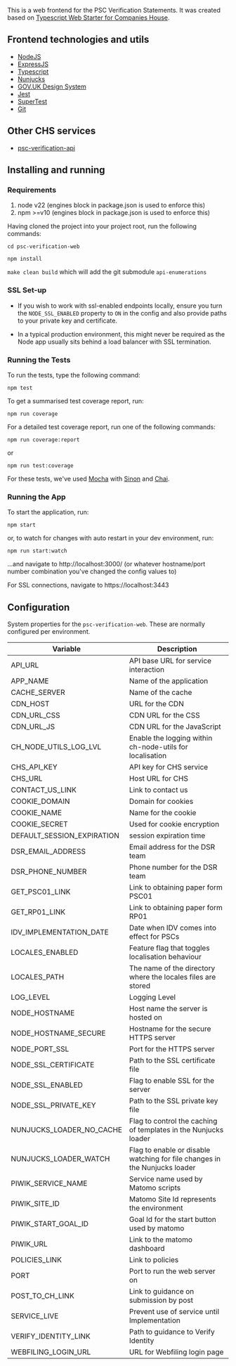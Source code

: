 This is a web frontend for the PSC Verification Statements. It was created based on [Typescript Web Starter for Companies House](https://github.com/companieshouse/node-review-web-starter-ts).

## Frontend technologies and utils

- [NodeJS](https://nodejs.org/)
- [ExpressJS](https://expressjs.com/)
- [Typescript](https://www.typescriptlang.org/)
- [Nunjucks](https://mozilla.github.io/nunjucks)
- [GOV.UK Design System](https://design-system.service.gov.uk/)
- [Jest](https://jestjs.io)
- [SuperTest](https://www.npmjs.com/package/supertest)
- [Git](https://git-scm.com/downloads)

## Other CHS services
- [psc-verification-api](https://github.com/companieshouse/psc-verification-api)

## Installing and running

### Requirements

1. node v22 (engines block in package.json is used to enforce this)
2. npm >=v10 (engines block in package.json is used to enforce this)

Having cloned the project into your project root, run the following commands:

```cd psc-verification-web```

```npm install```

```make clean build``` which will add the git submodule `api-enumerations`

### SSL Set-up

- If you wish to work with ssl-enabled endpoints locally, ensure you turn the `NODE_SSL_ENABLED` property to `ON` in the config and also provide paths to your private key and certificate.

- In a typical production environment, this might never be required as the Node app usually sits behind a load balancer with SSL termination.

### Running the Tests

To run the tests, type the following command:

``` npm test ```

To get a summarised test coverage report, run:

```npm run coverage```

For a detailed test coverage report, run one of the following commands:

```npm run coverage:report```

or

```npm run test:coverage```

For these tests, we've used [Mocha](http://mochajs.org/) with [Sinon](http://sinonjs.org/) and [Chai](http://chaijs.com/).

### Running the App

To start the application, run:

``` npm start ```

or, to watch for changes with auto restart in your dev environment, run:

``` npm run start:watch ```

...and navigate to http://localhost:3000/ (or whatever hostname/port number combination you've changed the config values to)

For SSL connections, navigate to https://localhost:3443

Configuration
-------------
System properties for the `psc-verification-web`. These are normally configured per environment.

Variable| Description                                                                           |
-------------------|---------------------------------------------------------------------------------------|
API_URL| API base URL for service interaction |
APP_NAME| Name of the application |
CACHE_SERVER| Name of the cache |
CDN_HOST| URL for the CDN |
CDN_URL_CSS| CDN URL for the CSS |
CDN_URL_JS| CDN URL for the JavaScript |
CH_NODE_UTILS_LOG_LVL| Enable the logging within ch-node-utils for localisation |
CHS_API_KEY| API key for CHS service |
CHS_URL| Host URL for CHS |
CONTACT_US_LINK| Link to contact us |
COOKIE_DOMAIN| Domain for cookies |
COOKIE_NAME| Name for the cookie |
COOKIE_SECRET| Used for cookie encryption |
DEFAULT_SESSION_EXPIRATION| session expiration time|
DSR_EMAIL_ADDRESS| Email address for the DSR team |
DSR_PHONE_NUMBER| Phone number for the DSR team |
GET_PSC01_LINK| Link to obtaining paper form PSC01 |
GET_RP01_LINK| Link to obtaining paper form RP01 |
IDV_IMPLEMENTATION_DATE| Date when IDV comes into effect for PSCs |
LOCALES_ENABLED| Feature flag that toggles localisation behaviour|
LOCALES_PATH| The name of the directory where the locales files are stored|
LOG_LEVEL| Logging Level |
NODE_HOSTNAME| Host name the server is hosted on|
NODE_HOSTNAME_SECURE| Hostname for the secure HTTPS server|
NODE_PORT_SSL| Port for the HTTPS server|
NODE_SSL_CERTIFICATE| Path to the SSL certificate file|
NODE_SSL_ENABLED| Flag to enable SSL for the server|
NODE_SSL_PRIVATE_KEY| Path to the SSL private key file|
NUNJUCKS_LOADER_NO_CACHE| Flag to control the caching of templates in the Nunjucks loader|
NUNJUCKS_LOADER_WATCH| Flag to enable or disable watching for file changes in the Nunjucks loader |
PIWIK_SERVICE_NAME| Service name used by Matomo scripts |
PIWIK_SITE_ID| Matomo Site Id represents the environment |
PIWIK_START_GOAL_ID| Goal Id for the start button used by matomo |
PIWIK_URL| Link to the matomo dashboard |
POLICIES_LINK| Link to policies |
PORT| Port to run the web server on |
POST_TO_CH_LINK| Link to guidance on submission by post |
SERVICE_LIVE| Prevent use of service until Implementation |
VERIFY_IDENTITY_LINK| Path to guidance to Verify Identity |
WEBFILING_LOGIN_URL| URL for Webfiling login page |
